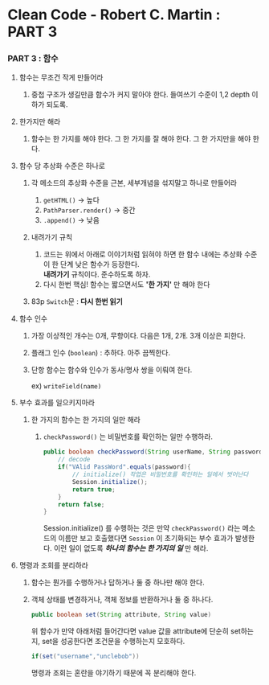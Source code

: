 # Clean Code - Robert C. Martin : PART 3

### PART 3 : 함수

1. 함수는 무조건 작게 만들어라
    1. 중첩 구조가 생길만큼 함수가 커지 말아야 한다. 들여쓰기 수준이 1,2 depth 이하가 되도록.
2. 한가지만 해라
    1. 함수는 한 가지를 해야 한다. 그 한 가지를 잘 해야 한다. 그 한 가지만을 해야 한다.
3. 함수 당 추상화 수준은 하나로
    1. 각 메소드의 추상화 수준을 근본, 세부개념을 섞지말고 하나로 만들어라
        1. `getHTML()` → 높다
        2. `PathParser.render()` → 중간
        3. `.append()` → 낮음
        
    2. 내려가기 규칙
        1. 코드는 위에서 아래로 이야기처럼 읽혀야 하면 한 함수 내에는 추상화 수준이 한 단계 낮은 함수가 등장한다. 
        	<br> **내려가기** 규칙이다. 준수하도록 하자.
        2. 다시 한번 핵심! 함수는 짧으면서도 **'한 가지'** 만 해야 한다
        
    3. 83p `Switch`문 : **다시 한번 읽기**
    
4. 함수 인수
    1. 가장 이상적인 개수는 0개, 무항이다. 다음은 1개, 2개. 3개 이상은 피한다.
    2. 플래그 인수 (`boolean`) : 추하다. 아주 끔찍한다.
    3. 단항 함수는 함수와 인수가 동사/명사 쌍을 이뤄여 한다.

         ex) `writeField(name)`

5. 부수 효과를 일으키지마라
    1. 한 가지의 함수는 한 가지의 일만 해라
        1. `checkPassword()` 는 비밀번호를 확인하는 일만 수행하라. 

            ```java
            public boolean checkPassword(String userName, String password){
            	// decode
            	if("VAlid PassWord".equals(password){
            		// initialize() 작업은 비밀번호를 확인하는 일에서 벗어난다
            		Session.initialize();
            		return true;
            	}
            	return false;
            }
            ```

            Session.initialize() 를 수행하는 것은 만약 `checkPassword()` 라는 메소드의 이름만 보고 호출했다면 `Session` 이 초기화되는 부수 효과가 발생한다. 이런 일이 없도록 ***하나의 함수는 한 가지의 일*** 만 해라.

6. 명령과 조회를 분리하라
    1. 함수는 뭔가를 수행하거나 답하거나 둘 중 하나만 해야 한다.
    2. 객체 상태를 변경하거나, 객체 정보를 반환하거나 둘 중 하나다.

          ```java
          public boolean set(String attribute, String value)
          ```
          위 함수가 만약 아래처럼 들어간다면 value 값을 attribute에 단순히 set하는지, set을 성공한다면 조건문을 수행하는지 모호하다.
          ```java
          if(set("username","unclebob"))
          ```

          명령과 조회는 혼란을 야기하기 때문에 꼭 분리해야 한다.